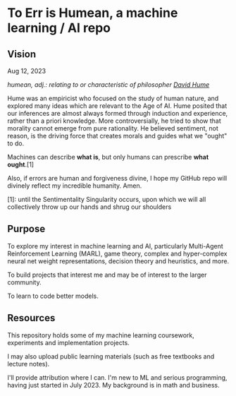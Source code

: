 # To Err is Humean, a machine learning / AI repo

## Vision
Aug 12, 2023

*humean, adj.: relating to or characteristic of philosopher [David Hume](https://plato.stanford.edu/entries/hume/)*

Hume was an empiricist who focused on the study of human nature, and explored many ideas which are relevant to
the Age of AI.  Hume posited that our inferences are almost always formed through induction and experience, rather 
than a priori knowledge.  More controversially, he tried to show that morality cannot emerge from pure rationality.
He believed sentiment, not reason, is the driving force that creates morals and guides what we "ought" to do.

Machines can describe **what is**, but only humans can prescribe **what ought**.[1]

Also, if errors are human and forgiveness divine, I hope my GitHub repo will divinely reflect my incredible humanity.  Amen.

[1]: until the Sentimentality Singularity occurs, upon which we will all collectively throw up our hands and shrug our shoulders


## Purpose

To explore my interest in machine learning and AI, particularly Multi-Agent Reinforcement Learning (MARL), game theory, complex and
hyper-complex neural net weight representations, decision theory and heuristics, and more.

To build projects that interest me and may be of interest to the larger community.

To learn to code better models.

## Resources

This repository holds some of my machine learning coursework, experiments and implementation projects.

I may also upload public learning materials (such as free textbooks and lecture notes).

I'll provide attribution where I can.  I'm new to ML and serious programming, having just started in July 2023.
My background is in math and business.

<!---
ToErrIsHumean/ToErrIsHumean is a ✨ special ✨ repository because its `README.md` (this file) appears on your GitHub profile.
You can click the Preview link to take a look at your changes.
--->
